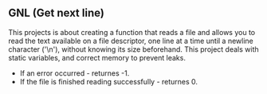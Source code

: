 ## GNL (Get next line)

This projects is about creating a function that reads a file and allows you to read the text
available on a file descriptor, one line at a time until a newline character ('\n'), without
knowing its size beforehand. This project deals with static variables, and correct memory to 
prevent leaks.
<br>
+ If an error occurred - returnes -1.
+ If the file is finished reading successfully - returnes 0.
